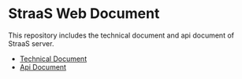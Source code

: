 # StraaS Web Document

This repository includes the technical document and api document of StraaS server.

* [Technical Document](https://github.com/StraaS/web-document/wiki)
* [Api Document](https://straas.github.io/Straas-web-document/)

